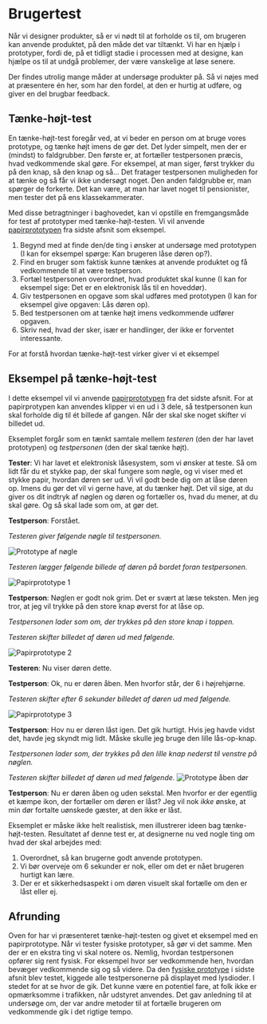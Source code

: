# Brugertest
Når vi designer produkter, så er vi nødt til at forholde os til, om brugeren kan anvende produktet, på den måde det var tiltænkt. Vi har en hjælp i prototyper, fordi de, på et tidligt stadie i processen med at designe, kan hjælpe os til at undgå problemer, der være vanskelige at løse senere.

Der findes utrolig mange måder at undersøge produkter på. Så vi nøjes med at præsentere én her, som har den fordel, at den er hurtig at udføre, og giver en del brugbar feedback.

## Tænke-højt-test
En tænke-højt-test foregår ved, at vi beder en person om at bruge vores prototype, og tænke højt imens de gør det. Det lyder simpelt, men der er (mindst) to faldgrubber. Den første er, at fortæller testpersonen præcis, hvad vedkommende skal gøre. For eksempel, at man siger, først trykker du på den knap, så den knap og så... Det fratager testpersonen muligheden for at tænke og så får vi ikke undersøgt noget. Den anden faldgrubbe er, man spørger de forkerte. Det kan være, at man har lavet noget til pensionister, men tester det på ens klassekammerater. 

Med disse betragtninger i baghovedet, kan vi opstille en fremgangsmåde for test af prototyper med tænke-højt-testen. Vi vil anvende [papirprototypen](prototyper.md#papirprototyper) fra sidste afsnit som eksempel.
1. Begynd med at finde den/de ting i ønsker at undersøge med prototypen (I kan for eksempel spørge: Kan brugeren låse døren op?).
2. Find en bruger som faktisk kunne tænkes at anvende produktet og få vedkommende til at være testperson.
3. Fortæl testpersonen overordnet, hvad produktet skal kunne (I kan for eksempel sige: Det er en elektronisk lås til en hoveddør).
4. Giv testpersonen en opgave som skal udføres med prototypen (I kan for eksempel give opgaven: Lås døren op).
5. Bed testpersonen om at tænke højt imens vedkommende udfører opgaven.
6. Skriv ned, hvad der sker, især er handlinger, der ikke er forventet interessante.

For at forstå hvordan tænke-højt-test virker giver vi et eksempel

## Eksempel på tænke-højt-test
I dette eksempel vil vi anvende [papirprototypen](prototyper.md#papirprototyper) fra det sidste afsnit. For at papirprotypen kan anvendes klipper vi en ud i 3 dele, så testpersonen kun skal forholde dig til ét billede af gangen. Når der skal ske noget skifter vi billedet ud.

Eksemplet forgår som en tænkt samtale mellem _testeren_ (den der har lavet prototypen) og _testpersonen_ (den der skal tænke højt).

**Tester**: Vi har lavet et elektronisk låsesystem, som vi ønsker at teste. Så om lidt får du et stykke pap, der skal fungere som nøgle, og vi viser med et stykke papir, hvordan døren ser ud. Vi vil godt bede dig om at låse døren op. Imens du gør det vil vi gerne have, at du tænker højt. Det vil sige, at du giver os dit indtryk af nøglen og døren og fortæller os, hvad du mener, at du skal gøre. Og så skal lade som om, at gør det.

**Testperson**: Forstået.

_Testeren giver følgende nøgle til testpersonen._

![Prototype af nøgle](./assets/prototypenøgle800.jpg)

_Testeren lægger følgende billede af døren på bordet foran testpersonen._

![Papirprototype 1](./assets/prototypedørlåst.jpg)

**Testperson**: Nøglen er godt nok grim. Det er svært at læse teksten. Men jeg tror, at jeg vil trykke på den store knap øverst for at låse op.

_Testpersonen lader som om, der trykkes på den store knap i toppen._

_Testeren skifter billedet af døren ud med følgende._

![Papirprototype 2](./assets/prototypedøråben6.jpg)

**Testeren**: Nu viser døren dette.

**Testperson**: Ok, nu er døren åben. Men hvorfor står, der 6 i højrehjørne.

_Testeren skifter efter 6 sekunder billedet af døren ud med følgende._

![Papirprototype 3](./assets/prototypedørlåst.jpg)

**Testperson**: Hov nu er døren låst igen. Det gik hurtigt. Hvis jeg havde vidst det, havde jeg skyndt mig lidt. Måske skulle jeg bruge den lille lås-op-knap. 

_Testpersonen lader som, der trykkes på den lille knap nederst til venstre på nøglen._

_Testeren skifter billedet af døren ud med følgende._
![Prototype åben dør](./assets/prototypedøråben.jpg)

**Testperson**: Nu er døren åben og uden sekstal. Men hvorfor er der egentlig et kæmpe ikon, der fortæller om døren er låst? Jeg vil nok _ikke_ ønske, at min dør fortalte uønskede gæster, at den ikke er låst.

Eksemplet er måske ikke helt realistisk, men illustrerer ideen bag tænke-højt-testen. Resultatet af denne test er, at designerne nu ved nogle ting om hvad der skal arbejdes med:
1. Overordnet, så kan brugerne godt anvende prototypen.
2. Vi bør overveje om 6 sekunder er nok, eller om det er nået brugeren hurtigt kan lære.
3. Der er et sikkerhedsaspekt i om døren visuelt skal fortælle om den er låst eller ej.

## Afrunding
Oven for har vi præsenteret tænke-højt-testen og givet et eksempel med en papirprototype. Når vi tester fysiske prototyper, så gør vi det samme. Men der er en ekstra ting vi skal notere os. Nemlig, hvordan testpersonen opfører sig rent fysisk. For eksempel hvor ser vedkommende hen, hvordan bevæger vedkommende sig og så videre. Da den [fysiske prototype](prototyper.md#fysiske-prototyper) i sidste afsnit blev testet, kiggede alle testpersonerne på displayet med lysdioder. I stedet for at se hvor de gik. Det kunne være en potentiel fare, at folk ikke er opmærksomme i trafikken, når udstyret anvendes. Det gav anledning til at undersøge om, der var andre metoder til at fortælle brugeren om vedkommende gik i det rigtige tempo.